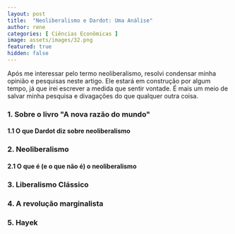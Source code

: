 ```yaml
---
layout: post
title:  "Neoliberalismo e Dardot: Uma Análise"
author: rene
categories: [ Ciências Econômicas ]
image: assets/images/32.png
featured: true
hidden: false
---
```

Após me interessar pelo termo neoliberalismo, resolvi condensar minha opinião e pesquisas neste artigo. Ele estará em construção por algum tempo, já que irei escrever a medida que sentir vontade. É mais um meio de salvar minha pesquisa e divagações do que qualquer outra coisa.

### 1. Sobre o livro "A nova razão do mundo"
#### 1.1 O que Dardot diz sobre neoliberalismo

### 2. Neoliberalismo
#### 2.1 O que é (e o que não é) o neoliberalismo

### 3. Liberalismo Clássico

### 4. A revolução marginalista

### 5. Hayek
